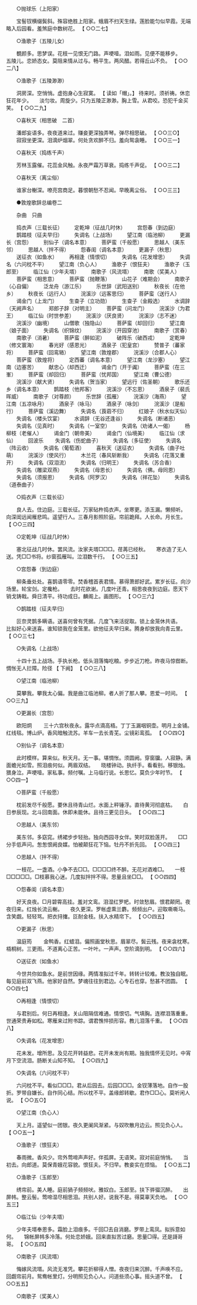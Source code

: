 <!-- { "loadSidebar": true } -->
　　○抛球乐（上阳家） 

　　宝髻钗横缀鬓斜。殊容绝胜上阳家。蛾眉不扫天生绿。莲脸能匀似早霞。无端略入后园看。羞煞庭中数树花。 【 ○○二七】 

　　○渔歌子（五陵儿女） 

　　覩颜多。思梦误。花枝一见恨无门路。声哽噎。泪如雨。见便不能移步。　　五陵儿。恋娇态女。莫阻来情从过与。畅平生。两风醋。若得丘山不负。 【 ○○二八】 

　　○渔歌子（五陵渺渺） 

　　洞房深。空悄悄。虚抱身心生寂寞。 【 读如「帽」。】 待来时。须祈祷。休恋狂花年少。　　淡匀妆。周旋少。只为五陵正渺渺。胸上雪。从君咬。恐犯千金买笑。 【 ○○二九】 

　　○喜秋天（相思破　二首） 

　　潘郎妄语多。夜夜道来过。赚妾更深独弄琴。弹尽相思破。 【 ○○三○】 
　　寂寂坐更深。泪滴炉烟翠。何处贪欢醉不归。羞向鸳衾睡。 【 ○○三一】 

　　○喜秋天（捣练千声） 

　　芳林玉露催。花蕊金风触。永夜严霜万草衰。捣练千声促。 【 ○○三二】 

　　○喜秋天（离尘俗） 

　　谁家台榭深。嘹亮宫商足。暮恨朝愁不忍闻。早晚离尘俗。 【 ○○三三】 

　　●敦煌歌辞总编卷二 

　　杂曲　只曲 

　　捣衣声（三载长征） 
　　定乾坤（征战几时休） 
　　宫怨春（到边庭） 
　　鹊踏枝（征夫早归） 
　　失调名（上战场） 
　　望江南（临池柳） 
　　更漏长（宫怨） 
　　别仙子（调名本意） 
　　菩萨蛮（千般愿） 
　　思越人（美东邻） 
　　思越人（拌不得） 
　　怨春闺（调名本意） 
　　更漏子（秋思） 
　　送征衣（如鱼水） 
　　再相逢（情恨切） 
　　失调名（花发增思） 
　　失调名（六问枕不平） 
　　望江南（负心人） 
　　渔歌子（恨狂夫） 
　　渔歌子（玉郎至） 
　　临江仙（少年夫壻） 
　　南歌子（风流壻） 
　　南歌（奖美人） 
　　菩萨蛮（相思意） 
　　菩萨蛮（抛鞭落） 
　　山花子（难期会） 
　　南歌子（心自偏） 
　　泛龙舟（游江乐） 
　　乐世辞（武阳送别） 
　　秋夜长（在他乡） 
　　秋夜长（远行人） 
　　浣溪沙（远客思归） 
　　菩萨蛮（送行人） 
　　谒金门（上龙门） 
　　生查子（立功勋） 
　　生查子（金殿选） 
　　水调辞（天阙声名） 
　　郑郎子辞（对明主） 
　　菩萨蛮（问龙门） 
　　浣溪沙（为君王） 
　　临江仙（时世参差） 
　　浣溪沙（厌良贤） 
　　浣溪沙（志不迷） 
　　浣溪沙（幽境） 
　　山僧歌（独隐山） 
　　菩萨蛮（却回归） 
　　望江南（娘子面） 
　　失调名（织锦纹） 
　　浣溪沙（开园穿池） 
　　南歌子（赏春） 
　　南歌子（消暑） 
　　菩萨蛮（醉如泥） 
　　破阵乐（破西戎） 
　　定乾坤（修文寰海） 
　　春光好（感恩光） 
　　酒泉子（犯皇宫） 
　　赞普子（蕃家将） 
　　菩萨蛮（回鸾辂） 
　　望江南（敦煌郡） 
　　浣溪沙（合郡人心） 
　　菩萨蛮（敦煌将） 
　　定西蕃（调名本意） 
　　望江南（龙沙塞） 
　　望江南（边塞苦） 
　　献忠心（却西迁） 
　　谒金门（开于阗） 
　　菩萨蛮（在三峯） 
　　菩萨蛮（却回归） 
　　菩萨蛮（忧邦国） 
　　望江南（曹公德） 
　　浣溪沙（献大贤） 
　　失调名（贺当家） 
　　望远行（佐圣朝） 
　　歌乐还乡（调名本意） 
　　鹊踏枝（他邦客） 
　　浣溪沙（不忘恩） 
　　酒泉子（裴氏晖威） 
　　南歌子（对尊颜） 
　　乐世辞（孤雁） 
　　浣溪沙（海燕） 
　　望江南（五凉咏月） 
　　酒泉子（咏马） 
　　酒泉子（咏剑） 
　　浣溪沙（是船行） 
　　菩萨蛮（溪边舞） 
　　失调名（莨菪不归） 
　　红娘子（秋水似天仙） 
　　失调名（楼头饮宴） 
　　水调辞（无谷还逢谷） 
　　失调名（断诸恶） 
　　失调名（见真时） 
　　失调名（一室空） 
　　失调名（劝诸人一偈） 
　　杨柳枝（老催人） 
　　谒金门（朝帝美） 
　　谒金门（仙境美） 
　　临江仙（求仙） 
　　回波乐 
　　失调名（伤蛇曲子） 
　　失调名（多征使） 
　　失调名（阵云收） 
　　失调名（葡萄酒） 
　　喜秋天（送征衣） 
　　失调名（曲子吐萌） 
　　浣溪沙（使风行） 
　　木兰花（春风斩断我） 
　　失调名（花落又重开） 
　　失调名（双泪流） 
　　失调名（归明王） 
　　失调名（苏合香） 
　　失调名（雕梁双燕） 
　　失调名（母恩长） 
　　失调名（佛。母同恩） 
　　失调名（须报恩） 
　　失调名（阿罗汉） 
　　失调名（祥花坠） 
　　失调名（道泰曲子） 

　　○捣衣声（三载长征） 

　　良人去。住边庭。三载长征。万家砧杵捣衣声。坐寒更。添玉漏。懒频听。　　向深闺远闻雁悲鸣。遥望行人。三春月影照阶庭。帘前跪拜。人长命。月长生。 【 ○○三四】 

　　○定乾坤（征战几时休） 

　　塞北征战几时休。罢风流。汝家夫壻□□□。荏苒已经秋。　　寒衣造了无人送。凭□□书将。纱窗孤雁叫。泣泪数千行。 【 ○○三五】 

　　○宫怨春（到边庭） 

　　柳条垂处处。喜鹊语零零。焚香稽首表君情。慕得萧郎好武。累岁长征。向沙场里。轮宝剑。定欃枪。　　去时花欲谢。几度叶还青。相思夜夜到边庭。愿天下销戈铸戟。舜日清平。待功成日。麟阁上。画图形。 【 ○○三六】 

　　○鹊踏枝（征夫早归） 

　　叵奈灵鹊多瞒语。送喜何曾有凭据。几度飞来活捉取。锁上金笼休共语。　　比拟好心来送喜。谁知锁我在金笼里。欲他征夫早归来。腾身却放我向青云里。 【 ○○三七】 

　　○失调名（上战场） 

　　十四十五上战场。手执长枪。低头泪落悔吃粮。步步近刀枪。昨夜马惊辔断。惆怅无人拦障。险径 【 下阙】 【 ○○三八】 

　　○望江南（临池柳） 

　　莫攀我。攀我太心偏。我是曲江临池柳。者人折了那人攀。恩爱一时间。 【 ○○三九】 

　　○更漏长（宫怨） 

　　欧阳炯 
　　三十六宫秋夜永。露华点滴高梧。丁丁玉漏咽铜壶。明月上金铺。　　红线毯。博山炉。香风暗触流苏。羊车一去长青芜。尘镜彩鸾孤。 【 ○○四○】 

　　○别仙子（调名本意） 

　　此时模样。算来似。秋天月。无一事。堪惆怅。须圆阙。穿窗牖。人寂静。满面蟾光如雪。照泪痕何似。两眉双结。　　晓楼钟动。执纤手。看看别。移银烛。猥身泣。声哽噎。家私事。频付嘱。上马临行说。长思忆。莫负少年时节。 【 ○○四一】 

　　○菩萨蛮（千般愿） 

　　枕前发尽千般愿。要休且待青山烂。水面上秤锤浮。直待黄河彻底枯。　　白日参辰现。北斗回南面。休即未能休。且待三更见日头。 【 ○○四二】 

　　○思越人（美东邻） 

　　美东邻。多窈窕。绣裙步步轻抬。独向西园寻女伴。笑时双脸莲开。　　□□分手低声问。怱怱恨阙良媒。怕被颠狂花下恼。牡丹不折先回。 【 ○○四三】 

　　○思越人（拌不得） 

　　一枝花。一盏酒。小争不去□□。□□□□终不醉。无花对酒难□。　　一枝□□□□□。□枝慕我心迷。几度拟拌拌不得。思量且坐□□。 【 ○○四四】 

　　○怨春闺（调名本意） 

　　好天良夜。□月碧霄高挂。羞对文鸾。泪湿红罗帊。时敛愁眉。恨君颠罔。夜夜归来。红烛长流云榭。　　夜久更深。罗帐虚熏兰麝。频频出户。迎取嘶嘶马。含笑觑。轻轻骂。把衣挦撦。叵耐金枝。扶入水精帘下。 【 ○○四五】 

　　○更漏子（秋思） 

　　温庭筠 
　　金鸭香。红蜡泪。偏照画堂秋思。眉翠尽。鬓云残。夜来衾枕寒。　　梧桐树。三更雨。不道离心正苦。一叶叶。一声声。空阶滴到明。 【 ○○四六】 

　　○送征衣（如鱼水） 

　　今世共你如鱼水。是前世因缘。两情准拟过千年。转转计较难。教汝独自眠。　　每见庭前双飞燕。他家好自然。梦魂往往到君边。心专石也穿。愁甚不团圆。 【 ○○四七】 

　　○再相逢（情恨切） 

　　与君别后。何日再相逢。关山阻隔信难通。情恨切。气填胸。连襟泪落重重。　　世通荣贵寿如松。寒雁来过附书踪。谓君憔悴损形容。教儿泪落千重。 【 ○○四八】 

　　○失调名（花发增思） 

　　花未发。增所思。及见花开转益悲。花开未发尚有期。独我情怀无见时。中宵月下空流泪。肠断关山知不知。 【 ○○四九】 

　　○失调名（六问枕不平） 

　　六问枕不平。看似□□□。君从后园去。后园□□□。金钗薄落地。自作一股折。罗带自嫌长。自作同心结。所以枕不平。盖缘郎转歇。君作□□心。莫听闲人说。 【 ○○五○】 

　　○望江南（负心人） 

　　天上月。遥望似一团银。夜久更阑风渐紧。与奴吹散月边云。照见负心人。 【 ○○五一】 

　　○渔歌子（恨狂夫） 

　　春雨微。香风少。帘外莺啼声声好。伴孤屏。无语笑。寂对前庭悄悄。　　当初去。向郎道。莫保青娥花容貌。恨狂夫。不归早。教妾实在烦恼。 【 ○○五二】 

　　○渔歌子（玉郎至） 

　　绣帘前。美人睡。庭前猧子频频吠。雅奴白。玉郎至。扶下骅骝沉醉。　　出屏帏。整云髻。莺啼湿尽相思泪。共别人好。说我不是。得莫辜天负地。 【 ○○五三】 

　　○临江仙（少年夫壻） 

　　少年夫壻奉恩多。霜脸上泪痕多。千回□去自消磨。罗带上鸾凤。拟拆意如何。　　锦帐屏帏多冷落。何处恋娇娥。回来直拟苦过磨。思量□得。还是謌哥哥。 【 ○○五四】 

　　○南歌子（风流壻） 

　　悔嫁风流壻。风流无准凭。攀花折柳得人憎。夜夜归来沉醉。千声唤不应。　　回觑帘前月。鸳鸯帐里灯。分明照见负心人。问道些须心事。摇头道不曾。 【 ○○五五】 

　　○南歌子（奖美人） 

